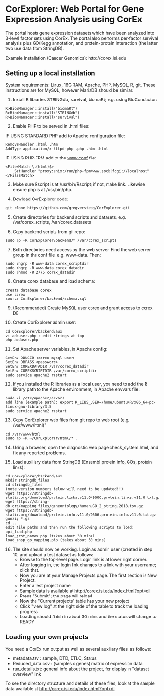 # CorExplorer: Web Portal for Gene Expression Analysis using CorEx

The portal hosts gene expression datasets which have been analyzed into 3-level factor sets using
<a href="https://github.com/gregversteeg/CorEx">CorEx</a>. The portal also performs per-factor
survival analysis plus GO/Kegg annotation, and protein-protein interaction (the latter two
use data from StringDB).

Example Installation (Cancer Genomics): http://corex.isi.edu

## Setting up a local installation

System requirements: Linux, 16G RAM, Apache, PHP, MySQL, R, git.
These instructions are for MySQL, however MariaDB should be similar. 

1. Install R libraries STRINGdb, survival, biomaRt; e.g. using BioConductor:
```
R>BiocManager::install("biomaRt")
R>BiocManager::install("STRINGdb")
R>BiocManager::install("survival")
```

2. Enable PHP to be served in .html files:

IF USING STANDARD PHP add to Apache configuration file:
```
RemoveHandler .html .htm
AddType application/x-httpd-php .php .htm .html
```

IF USING PHP-FPM add to the www.conf file:
```
<FilesMatch \.(html)$>
    SetHandler "proxy:unix:/run/php-fpm/www.sock|fcgi://localhost"
</FilesMatch>
```

3. Make sure Rscript is at /usr/bin/Rscript; if not, make link. Likewise ensure php is at /usr/bin/php.

4. Dowload CorExplorer code: 
```
git clone https://github.com/gregversteeg/CorExplorer.git
```

5. Create directories for backend scripts and datasets, e.g. /var/corex_scripts, /var/corex_datasets

6. Copy backend scripts from git repo: 
```
sudo cp -R CorExplorer/backend/* /var/corex_scripts
```

7. Both directories need access by the web server. Find the web server group in the conf file, e.g. www-data. Then:

```
sudo chgrp -R www-data corex_scriptdir
sudo chgrp -R www-data corex_datadir
sudo chmod -R 2775 corex_datadir
```
    
8. Create corex database and load schema:
```
create database corex
use corex
source CorExplorer/backend/schema.sql
```

9. (Recommended) Create MySQL user corex and grant access to corex DB

10. Create CorExplorer admin user:  
```
cd CorExplorer/backend/aux
vi adduser.php : edit strings at top
php adduser.php
```

11. Set Apache server variables, in Apache config:
```
SetEnv DBUSER <corex mysql user>
SetEnv DBPASS <password>
SetEnv COREXDATADIR /var/corex_datadir
SetEnv COREXSCRIPTDIR /var/corex_scriptdir
sudo service apache2 restart
```

12. If you installed the R libraries as a local user, you need to add the R library path to the Apache environment, in Apache envvars file:
```
sudo vi /etc/apache2/envars
add line (example path): export R_LIBS_USER=/home/ubuntu/R/x86_64-pc-linux-gnu-library/3.5
sudo service apache2 restart
````

13. Copy CorExplorer web files from git repo to web root (e.g. /var/www/html)"
```
cd /var/www/html
sudo cp -R ~/CorExplorer/html/* .
```

14. Using a browser, open the diagnostic web page check_system.html, and fix any reported problems. 

15. Load auxiliary data from StringDB (Ensembl protein info, GOs, protein links):
```
cd CorExplorer/backend/aux
mkdir stringdb_files
cd stringdb_files
(note version numbers below will need to be updated!!)
wget https://stringdb-static.org/download/protein.links.v11.0/9606.protein.links.v11.0.txt.gz
wget https://string-db.org/mapping_files/geneontology/human.GO_2_string.2018.tsv.gz
wget https://stringdb-static.org/download/protein.info.v11.0/9606.protein.info.v11.0.txt.gz
gunzip *.gz
cd ..
edit file paths and then run the following scripts to load:
ppi_load.php
load_prot_names.php (takes about 30 mins)
load_ensp_go_mapping.php (takes about 30 mins)
```

16. The site should now be working. Login as admin user (created in step 10) and upload a test dataset as follows:
    * Browse to the top-level page. Login link is at lower right corner. 
    * After logging in, the login link changes to a link with your username; click that.
    * Now you are at your Manage Projects page. The first section is New Project. 
    * Enter a test project name
    * Sample data is available at http://corex.isi.edu/index.html?opt=dl
    * Press "Submit"; the page will reload
    * Now the "Current projects" table has your new project
    * Click "view log" at the right side of the table to track the loading progress
    * Loading should finish in about 30 mins and the status will change to READY
    
## Loading your own projects

You need a CorEx run output as well as several auxiliary files, as follows:
  * metadata.tsv : sample, DTD, DTLC, Status
  * Reduced_data.csv : (samples x genes) matrix of expression data
  * run_details.txt: general info about the project, for display in "dataset overview" link
    
To see the directory structure and details of these files, look at the sample data available at
http://corex.isi.edu/index.html?opt=dl
